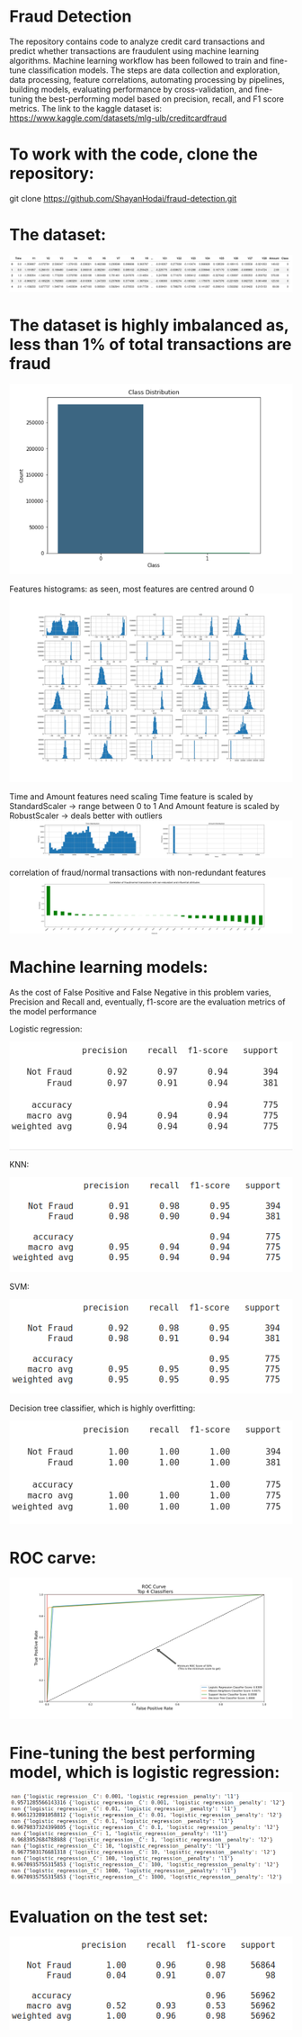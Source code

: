 # Fraud Detection
The repository contains code to analyze credit card transactions and predict whether transactions are fraudulent using machine learning algorithms. Machine learning workflow has been followed to train and fine-tune classification models. The steps are data collection and exploration, data processing, feature correlations, automating processing by pipelines, building models, evaluating performance by cross-validation, and fine-tuning the best-performing model based on precision, recall, and F1 score metrics.
The link to the kaggle dataset is: https://www.kaggle.com/datasets/mlg-ulb/creditcardfraud

# To work with the code, clone the repository: 
git clone https://github.com/ShayanHodai/fraud-detection.git

# The dataset:
![Example Image](images/dataset.png)

# The dataset is highly imbalanced as, less than 1% of total transactions are fraud
![Example Image](images/imbalanced%20dataset.png)

Features histograms: as seen, most features are centred around 0
![Example Image](images/features%20histogram.png)

Time and Amount features need scaling
Time feature is scaled by StandardScaler -> range between 0 to 1
And Amount feature is scaled by RobustScaler -> deals better with outliers
![Example Image](images/two_features.png)

correlation of fraud/normal transactions with non-redundant features
![Example Image](images/corr2.png)

# Machine learning models:
As the cost of False Positive and False Negative in this problem varies, Precision and Recall and, eventually, f1-score are the evaluation metrics of the model performance

Logistic regression:

![Example Image](images/logistic%20regression.png)

KNN:

![Example Image](images/KNN.png)

SVM:

![Example Image](images/SVM.png)

Decision tree classifier, which is highly overfitting:

![Example Image](images/Decision%20Tree.png)

# ROC carve:
![Example Image](images/ROC.png)

# Fine-tuning the best performing model, which is logistic regression:
![Example Image](images/fine-tuning.png)

# Evaluation on the test set:
![Example Image](images/evaluation%20on%20test.png)
